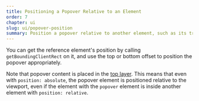 ```yaml
---
title: Positioning a Popover Relative to an Element
order: 7
chapter: ui
slug: ui/popover-position
summary: Position a popover relative to another element, such as its trigger.
---
```


<script>
  import CompatibilityWarning from '$lib/components/CompatibilityWarning.svelte';
</script>

<CompatibilityWarning name="Popover" href="https://caniuse.com/mdn-api_htmlelement_popover" />

You can get the reference element's position by calling `getBoundingClientRect` on it, and use the top or bottom offset to position the popover appropriately.

Note that popover content is placed in the [top layer](https://developer.mozilla.org/en-US/docs/Glossary/Top_layer). This means that even with `position: absolute`, the popover element is positioned relative to the viewport, even if the element with the `popover` element is inside another element with `position: relative`.
